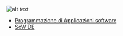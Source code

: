![alt text](https://albertoferrari.github.io/albertoferrari.github.io/AF.jpg "Alberto Ferrari")

- [Programmazione di Applicazioni software](https://albertoferrari.github.io/pasw)
- [SoWIDE](http://sowide.ce.unipr.it/)
